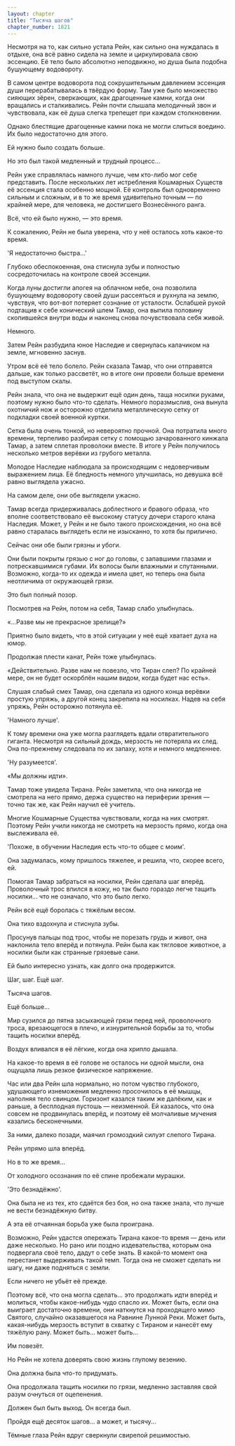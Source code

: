 ```yaml
---
layout: chapter
title: "Тысяча шагов"
chapter_number: 1821
---
```




Несмотря на то, как сильно устала Рейн, как сильно она нуждалась в отдыхе, она всё равно сидела на земле и циркулировала свою эссенцию. Её тело было абсолютно неподвижно, но душа была подобна бушующему водовороту.

В самом центре водоворота под сокрушительным давлением эссенция души перерабатывалась в твёрдую форму. Там уже было множество сияющих зёрен, сверкающих, как драгоценные камни, когда они вращались и сталкивались. Рейн почти слышала мелодичный звон и чувствовала, как её душа слегка трепещет при каждом столкновении.

Однако блестящие драгоценные камни пока не могли слиться воедино. Их было недостаточно для этого.

Ей нужно было создать больше.

Но это был такой медленный и трудный процесс...

Рейн уже справлялась намного лучше, чем кто-либо мог себе представить. После нескольких лет истребления Кошмарных Существ её эссенция стала особенно мощной. Её контроль был одновременно сильным и сложным, и в то же время удивительно точным — по крайней мере, для человека, не достигшего Вознесённого ранга.

Всё, что ей было нужно, — это время.

К сожалению, Рейн не была уверена, что у неё осталось хоть какое-то время.

'Я недостаточно быстра...'

Глубоко обеспокоенная, она стиснула зубы и полностью сосредоточилась на контроле своей эссенции.

Когда луны достигли апогея на облачном небе, она позволила бушующему водовороту своей души рассеяться и рухнула на землю, чувствуя, что вот-вот потеряет сознание от усталости. Ослабшей рукой подтащив к себе конический шлем Тамар, она выпила половину скопившейся внутри воды и наконец снова почувствовала себя живой.

Немного.

Затем Рейн разбудила юное Наследие и свернулась калачиком на земле, мгновенно заснув.

Утром всё её тело болело. Рейн сказала Тамар, что они отправятся дальше, как только рассветёт, но в итоге они провели больше времени под выступом скалы.

Рейн знала, что она не выдержит ещё один день, таща носилки руками, поэтому нужно было что-то сделать. Немного поразмыслив, она вынула охотничий нож и осторожно отделила металлическую сетку от подкладки своей военной куртки.

Сетка была очень тонкой, но невероятно прочной. Она потратила много времени, терпеливо разбирая сетку с помощью зачарованного кинжала Тамар, а затем сплетая проволоки вместе. В итоге у Рейн получилось несколько метров верёвки из грубого металла.

Молодое Наследие наблюдала за происходящим с недоверчивым выражением лица. Её бледность немного улучшилась, но девушка всё равно выглядела ужасно.

На самом деле, они обе выглядели ужасно.

Тамар всегда придерживалась доблестного и бравого образа, что вполне соответствовало её высокому статусу дочери старого клана Наследия. Может, у Рейн и не было такого происхождения, но она всё равно старалась выглядеть если не изысканно, то хотя бы прилично.

Сейчас они обе были грязны и убоги.

Они были покрыты грязью с ног до головы, с запавшими глазами и потрескавшимися губами. Их волосы были влажными и спутанными. Возможно, когда-то их одежда и имела цвет, но теперь она была неотличима от окружающей грязи.

Это был полный позор.

Посмотрев на Рейн, потом на себя, Тамар слабо улыбнулась.

«...Разве мы не прекрасное зрелище?»

Приятно было видеть, что в этой ситуации у неё ещё хватает духа на юмор.

Продолжая плести канат, Рейн тоже улыбнулась.

«Действительно. Разве нам не повезло, что Тиран слеп? По крайней мере, он не будет оскорблён нашим видом, когда будет нас есть».

Слушая слабый смех Тамар, она сделала из одного конца верёвки простую упряжь, а другой конец закрепила на носилках. Надев на себя упряжь, Рейн осторожно потянула её.

'Намного лучше'.

К тому времени она уже могла разглядеть вдали отвратительного гиганта. Несмотря на сильный дождь, мерзость не потеряла их след. Она по-прежнему следовала по их запаху, хотя и немного медленнее.

'Ну разумеется'.

«Мы должны идти».

Тамар тоже увидела Тирана. Рейн заметила, что она никогда не смотрела на него прямо, держа существо на периферии зрения — точно так же, как Рейн научил её учитель.

Многие Кошмарные Существа чувствовали, когда на них смотрят. Поэтому Рейн учили никогда не смотреть на мерзость прямо, когда она выслеживала её.

'Похоже, в обучении Наследия есть что-то общее с моим'.

Она задумалась, кому пришлось тяжелее, и решила, что, скорее всего, ей.

Помогая Тамар забраться на носилки, Рейн сделала шаг вперёд. Проволочный трос впился в кожу, но так было гораздо легче тащить носилки... что не означало, что это было легко.

Рейн всё ещё боролась с тяжёлым весом.

Она тихо вздохнула и стиснула зубы.

Просунув пальцы под трос, чтобы не порезать грудь и живот, она наклонила тело вперёд и потянула. Рейн была как тягловое животное, а носилки были как странные грязевые сани.

Ей было интересно узнать, как долго она продержится.

Шаг, шаг. Ещё шаг.

Тысяча шагов.

Ещё больше...

Мир сузился до пятна засыхающей грязи перед ней, проволочного троса, врезающегося в плечо, и изнурительной борьбы за то, чтобы тащить носилки вперёд.

Воздух вливался в её лёгкие, когда она хрипло дышала.

На какое-то время в её голове не осталось ни одной мысли, она ощущала лишь резкое физическое напряжение.

Час или два Рейн шла нормально, но потом чувство глубокого, удушающего изнеможения медленно просочилось в её мышцы, наполняя тело свинцом. Горизонт казался таким же далёким, как и раньше, а бесплодная пустошь — неизменной. Ей казалось, что она совсем не продвинулась вперёд, и поэтому её молчаливые мучения казались бесконечными.

За ними, далеко позади, маячил громоздкий силуэт слепого Тирана.

Рейн упрямо шла вперёд.

Но в то же время...

От холодного осознания по её спине пробежали мурашки.

'Это безнадёжно'.

Она была не из тех, кто сдаётся без боя, но она также знала, что лучше не вести безнадёжную битву.

А эта её отчаянная борьба уже была проиграна.

Возможно, Рейн удастся опережать Тирана какое-то время — день или даже несколько. Но рано или поздно издевательства, которым она подвергала своё тело, дадут о себе знать. В какой-то момент она перестанет выдерживать такой темп. Тогда она не сможет сделать ни шагу, ни даже подняться с земли.

Если ничего не убьёт её прежде.

Поэтому всё, что она могла сделать... это продолжать идти вперёд и молиться, чтобы какое-нибудь чудо спасло их. Может быть, если она выиграет достаточно времени, они наткнутся на проходящего мимо Святого, случайно оказавшегося на Равнине Лунной Реки. Может быть, какая-нибудь мерзость вступит в схватку с Тираном и нанесёт ему тяжёлую рану. Может быть... может быть...

Им повезёт.

Но Рейн не хотела доверять свою жизнь глупому везению.

Она должна была что-то придумать.

Она продолжала тащить носилки по грязи, медленно заставляя свой разум очнуться от оцепенения.

Должен был быть выход. Он всегда был.

Пройдя ещё десяток шагов... а может, и тысячу...

Тёмные глаза Рейн вдруг сверкнули свирепой решимостью.

